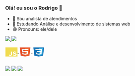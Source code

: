 ### Olá! eu sou o Rodrigo 👋

- 🔭 Sou analista de atendimentos
- 🌱 Estudando Análise e desenvolvimento de sistemas web
- 😄 Pronouns: ele/dele

<div>
  <a href="https://github.com/rdalevedo">
    <img height="180em" src="https://github-readme-stats.vercel.app/api?username=rdalevedo&show_icons=true&theme=dark&include_all_commits=true&count_private=true"/>
    <img height="180em" src="https://github-readme-stats.vercel.app/api/top-langs/?username=rdalevedo&layout=compact&langs_count=16&theme=dark"/>
</div>
  
  <div style="display: inline_block"><br>
    <img align="center" alt="R-Js" height="30" width="40" src="https://raw.githubusercontent.com/devicons/devicon/master/icons/javascript/javascript-plain.svg">
    <img align="center" alt="R-Js" height="30" width="40" src="https://raw.githubusercontent.com/devicons/devicon/master/icons/html5/html5-original.svg">
    <img align="center" alt="R-Js" height="30" width="40" src="https://raw.githubusercontent.com/devicons/devicon/master/icons/css3/css3-original.svg">
  </div>
  
  ##
  
  <div>
    <a href = "https://www.linkedin.com/in/rodrigo-dalevedo-b38b2024/" target="_blank"><img src="https://img.shields.io/badge/-LinkedIn-%23007785?style=for-the-badge&logo=linkedin&logoColor=white" target="_blank"></a>
    <a href = "mailto:rdalevedo@gmail.com"><img src="https://img.shields.io/badge/-Gmail-%23333?style=for-the-badge&logo=gmail&logoColor=white" target="_black"></a>
    <a href = "https://www.instagram.com/rodrigodalevedo/" target="_blank"><img src="https://img.shields.io/badge/-Instagram-%23E4405F?style=for-the-badge&logo=instagram&logoColor=white" target="_blank"></a>
  </div>
